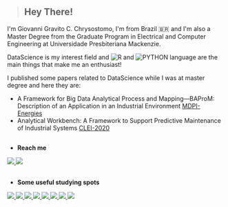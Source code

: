 > ## Hey There! 

I'm Giovanni Gravito C. Chrysostomo, I'm from Brazil 🇧🇷 and I'm also a Master Degree from the Graduate Program in Electrical and Computer Engineering at Universidade Presbiteriana Mackenzie.

DataScience is my interest field and ![R](https://img.shields.io/badge/R-276DC3?style=for-the-badge&logo=r&logoColor=white) and ![PYTHON](https://img.shields.io/badge/Python-FFD43B?style=for-the-badge&logo=python&logoColor=306998) language are the main things that make me an enthusiast!

I published some papers related to DataScience while I was at master degree and here they are:

- A Framework for Big Data Analytical Process and Mapping—BAProM: Description of an Application in an Industrial Environment  [MDPI-Energies](https://www.mdpi.com/1996-1073/13/22/6014)
- Analytical Workbench: A Framework to Support Predictive Maintenance of Industrial Systems [CLEI-2020](https://ieeexplore.ieee.org/document/9458368)

##
<!-- SOCIAL SECTION -->
- __Reach me__
  <br/>
<div style="display: inline_block;">
  <!--GMAIL-->
  <a href="mailto:giovannigravito@gmail.com" target="_blank">
    <img src="https://img.shields.io/badge/Gmail-D14836?style=for-the-badge&logo=gmail&logoColor=white" target="_blank">
  </a>
  <!--OUTLOOK-->
  <a href="mailto:giovannigravito@hotmail.com" target="_blank">
    <img src="https://img.shields.io/badge/Outlook-0078D4?style=for-the-badge&logo=microsoft-outlook&logoColor=white" target="_blank">
  </a>
  <!--Change for LINKEDIN later-->
  <!--<a href="https://www.instagram.com/gichrys_/">
    <img src ="https://img.shields.io/badge/Instagram-E4405F?style=for-the-badge&logo=instagram&logoColor=white" >
  <a/>-->
</div>
  
##
  
<!--BOOTCAMP-STUDY-RESOURCE SECTION-->
 
  - __Some useful studying spots__
  
  <div style='display: inline;'>    
    <!-- FREECODECAMP -->
    <a href="https://www.freecodecamp.org/" target="_blank">
      <img src="https://img.shields.io/badge/free%20code%20camp-27273D?style=for-the-badge&logo=freecodecamp&logoColor=white" target="_blank">
    </a>
    <!-- DATACAMP -->
    <a href="https://www.datacamp.com/" target="_blank">
      <img src="https://img.shields.io/badge/Datacamp-05192D?style=for-the-badge&logo=datacamp&logoColor=65FF8F" target="_blank">
    </a>
    <!-- CODEACADEMY -->
    <a href="https://www.codecademy.com/" target="_blank">
      <img src="https://img.shields.io/badge/Codecademy-FFF0E5?style=for-the-badge&logo=codecademy&logoColor=303347" target="_blank">
    </a>
    <!-- MEDIUM -->
    <a href="https://medium.com/" target="_blank">
      <img src="https://img.shields.io/badge/Medium-12100E?style=for-the-badge&logo=medium&logoColor=white" target="_blank">
    </a>
    <!-- DEV.TO -->
    <a href="https://dev.to/" target="_blank">
      <img src="https://img.shields.io/badge/dev.to-FFF?style=for-the-badge&logo=devdotto&logoColor=black" target="_blank">
    </a>
    <!-- YOUTUBE -->
    <a href="https://www.youtube.com/" target="_blank">
      <img src="https://img.shields.io/badge/YouTube-FF0000?style=for-the-badge&logo=youtube&logoColor=white" target="_blank">
    </a>
    <!-- DATAQUEST -->
    <a href="https://www.dataquest.io/" target="_blank">
      <img src="https://img.shields.io/badge/Dataquest-05192D?style=for-the-badge&logo=dataquest&logoColor=blue" target="_blank">
    </a>
    <!-- GOOGLE -->
    <a href="https://www.google.com/" target="_blank">
      <img src="https://img.shields.io/badge/Google-3385FF?style=for-the-badge&logo=google&logoColor=white" target="_blank">
    </a>
  </div>
  
  

<!-- TECHS INTERESTS SECTION -->

<!-- Comment section
- 🌱 I’m currently learning ...
- 👯 I’m looking to collaborate on ...
- 🤔 I’m looking for help with ...
- 💬 Ask me about ...
- 📫 How to reach me: ...
- 😄 Pronouns: ...
- ⚡ Fun fact: ...-->


